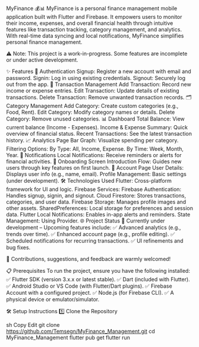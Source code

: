 MyFinance 💰📊
MyFinance is a personal finance management mobile application built with Flutter and Firebase. It empowers users to monitor their income, expenses, and overall financial health through intuitive features like transaction tracking, category management, and analytics. With real-time data syncing and local notifications, MyFinance simplifies personal finance management.

⚠️ Note: This project is a work-in-progress. Some features are incomplete or under active development.

✨ Features
🔑 Authentication
Signup: Register a new account with email and password.
Signin: Log in using existing credentials.
Signout: Securely log out from the app.
💸 Transaction Management
Add Transaction: Record new income or expense entries.
Edit Transaction: Update details of existing transactions.
Delete Transaction: Remove unwanted transaction records.
🗂️ Category Management
Add Category: Create custom categories (e.g., Food, Rent).
Edit Category: Modify category names or details.
Delete Category: Remove unused categories.
📊 Dashboard
Total Balance: View current balance (Income - Expenses).
Income & Expense Summary: Quick overview of financial status.
Recent Transactions: See the latest transaction history.
📈 Analytics Page
Bar Graph: Visualize spending per category.
Filtering Options:
By Type: All, Income, Expense.
By Time: Week, Month, Year.
🔔 Notifications
Local Notifications: Receive reminders or alerts for financial activities.
🚀 Onboarding Screen
Introduction Flow: Guides new users through key features on first launch.
👤 Account Page
User Details: Displays user info (e.g., name, email).
Profile Management: Basic settings (under development).
🛠️ Technologies Used
Flutter: Cross-platform framework for UI and logic.
Firebase Services:
Firebase Authentication: Handles signup, signin, and signout.
Cloud Firestore: Stores transactions, categories, and user data.
Firebase Storage: Manages profile images and other assets.
SharedPreferences: Local storage for preferences and session data.
Flutter Local Notifications: Enables in-app alerts and reminders.
State Management: Using Provider.
🌐 Project Status
🚧 Currently under development – Upcoming features include:
✅ Advanced analytics (e.g., trends over time).
✅ Enhanced account page (e.g., profile editing).
✅ Scheduled notifications for recurring transactions.
✅ UI refinements and bug fixes.

📢 Contributions, suggestions, and feedback are warmly welcomed!

📋 Prerequisites
To run the project, ensure you have the following installed:
✅ Flutter SDK (version 3.x.x or latest stable).
✅ Dart (included with Flutter).
✅ Android Studio or VS Code (with Flutter/Dart plugins).
✅ Firebase Account with a configured project.
✅ Node.js (for Firebase CLI).
✅ A physical device or emulator/simulator.

🛠️ Setup Instructions
1️⃣ Clone the Repository

sh
Copy
Edit
git clone https://github.com/Temsegn/MyFinance_Management.git
cd MyFinance_Management
flutter pub get
flutter run
